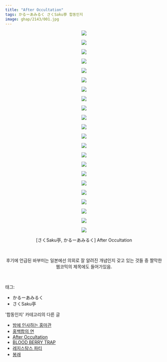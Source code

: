 ```yaml
---
title: "After Occultation"
tags: かるーあみるく さくSaku亭 합동인지
image: ghap/2143/001.jpg
---
```

<div class="article">
<p style="text-align: center; clear: none; float: none;"><img src="{{ site.nasurl }}/ghap/2143/001.jpg"/></p>
<p style="text-align: center; clear: none; float: none;"><img src="{{ site.nasurl }}/ghap/2143/002.jpg"/></p>
<p style="text-align: center; clear: none; float: none;"><img src="{{ site.nasurl }}/ghap/2143/003.jpg"/></p>
<p style="text-align: center; clear: none; float: none;"><img src="{{ site.nasurl }}/ghap/2143/004.jpg"/></p>
<p style="text-align: center; clear: none; float: none;"><img src="{{ site.nasurl }}/ghap/2143/005.jpg"/></p>
<p style="text-align: center; clear: none; float: none;"><img src="{{ site.nasurl }}/ghap/2143/006.jpg"/></p>
<p style="text-align: center; clear: none; float: none;"><img src="{{ site.nasurl }}/ghap/2143/007.jpg"/></p>
<p style="text-align: center; clear: none; float: none;"><img src="{{ site.nasurl }}/ghap/2143/008.jpg"/></p>
<p style="text-align: center; clear: none; float: none;"><img src="{{ site.nasurl }}/ghap/2143/009.jpg"/></p>
<p style="text-align: center; clear: none; float: none;"><img src="{{ site.nasurl }}/ghap/2143/010.jpg"/></p>
<p style="text-align: center; clear: none; float: none;"><img src="{{ site.nasurl }}/ghap/2143/011.jpg"/></p>
<p style="text-align: center; clear: none; float: none;"><img src="{{ site.nasurl }}/ghap/2143/012.jpg"/></p>
<p style="text-align: center; clear: none; float: none;"><img src="{{ site.nasurl }}/ghap/2143/013.jpg"/></p>
<p style="text-align: center; clear: none; float: none;"><img src="{{ site.nasurl }}/ghap/2143/014.jpg"/></p>
<p style="text-align: center; clear: none; float: none;"><img src="{{ site.nasurl }}/ghap/2143/015.jpg"/></p>
<p style="text-align: center; clear: none; float: none;"><img src="{{ site.nasurl }}/ghap/2143/016.jpg"/></p>
<p style="text-align: center; clear: none; float: none;"><img src="{{ site.nasurl }}/ghap/2143/017.jpg"/></p>
<p style="text-align: center; clear: none; float: none;"><img src="{{ site.nasurl }}/ghap/2143/018.jpg"/></p>
<p style="text-align: center; clear: none; float: none;"><img src="{{ site.nasurl }}/ghap/2143/019.jpg"/></p>
<p style="text-align: center; clear: none; float: none;"><img src="{{ site.nasurl }}/ghap/2143/020.jpg"/></p>
<p style="text-align: center; clear: none; float: none;"><img src="{{ site.nasurl }}/ghap/2143/021.jpg"/></p>
<p style="text-align: center; clear: none; float: none;"><img src="{{ site.nasurl }}/ghap/2143/022.jpg"/></p>
<p style="text-align: center; clear: none; float: none;">[さくSaku亭, かるーあみるく] After Occultation</p>
<p style="text-align: center; clear: none; float: none;"><br/></p>
<p style="text-align: center; clear: none; float: none;">후기에 언급된 바부미는 일본에선 의외로 잘 알려진 개념인지 갖고 있는 것들 중 짤막한 웹코믹의 제목에도 들어가있음.</p>
<p><br/></p>
</div><div class="tagTrail">
<p>태그: </p>
<ul>
<li>かるーあみるく</li>
<li>さくSaku亭</li>
</ul>
</div><div class="another">
<p>'합동인지' 카테고리의 다른 글</p>
<ul>
<li><a href="/2016-09-17-ghap_2188">밤에 인사하는 홍마관</a></li>
<li><a href="/2016-09-14-ghap_2165">홍백합의 연</a></li>
<li><a href="/2016-09-12-ghap_2143">After Occultation</a></li>
<li><a href="/2016-09-11-ghap_2124">BLOOD BERRY TRAP</a></li>
<li><a href="/2016-09-11-ghap_2101">레지스탕스 파티</a></li>
<li><a href="/2016-09-09-ghap_2075">봉래</a></li>
</ul>
</div><div class="cb_module cb_fluid">
<div class="cb_wrt cb_profile">
</div><!-- commentList close -->
</div>